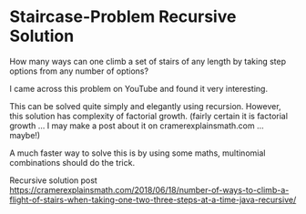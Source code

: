 # Staircase-Problem Recursive Solution
How many ways can one climb a set of stairs of any length by taking step options from any number of options?

I came across this problem on YouTube and found it very interesting.

This can be solved quite simply and elegantly using recursion.  However, this solution has complexity of factorial growth. (fairly certain it is factorial growth … I may make a post about it on cramerexplainsmath.com … maybe!)

A much faster way to solve this is by using some maths, multinomial combinations should do the trick.

Recursive solution post
https://cramerexplainsmath.com/2018/06/18/number-of-ways-to-climb-a-flight-of-stairs-when-taking-one-two-three-steps-at-a-time-java-recursive/
